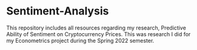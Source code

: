 # Sentiment-Analysis
This repository includes all resources regarding my research, Predictive Ability of Sentiment on Cryptocurrency Prices. This was research I did for my Econometrics project during the Spring 2022 semester.  
